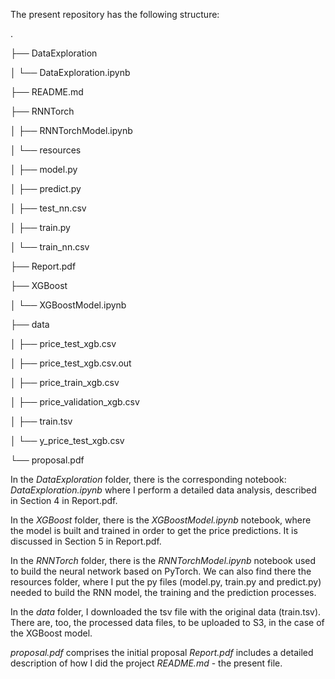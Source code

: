 The present repository has the following structure:

.

├──	DataExploration

│			└──	DataExploration.ipynb

├──	README.md

├──	RNNTorch

│			├──	RNNTorchModel.ipynb

│			└──	resources

│							├──	model.py

│							├──	predict.py

│							├──	test_nn.csv

│							├──	train.py

│							└──	train_nn.csv

├──	Report.pdf

├──	XGBoost

│			└──	XGBoostModel.ipynb

├──	data

│			├──	price_test_xgb.csv

│			├──	price_test_xgb.csv.out

│			├──	price_train_xgb.csv

│			├──	price_validation_xgb.csv

│			├──	train.tsv

│			└──	y_price_test_xgb.csv

└──	proposal.pdf


In the *DataExploration* folder, there is the corresponding notebook: *DataExploration.ipynb* where I perform a detailed data analysis, described in Section 4 in Report.pdf.

In the *XGBoost* folder, there is the *XGBoostModel.ipynb* notebook, where the model is built and trained in order to get the price predictions. It is discussed in Section 5 in Report.pdf.

In the *RNNTorch* folder, there is the *RNNTorchModel.ipynb* notebook used to build the neural network based on PyTorch. We can also find there the resources folder, where I put the py files (model.py, train.py and predict.py) needed to build the RNN model, the training and the prediction processes.

In the *data* folder, I downloaded the tsv file with the original data (train.tsv). There are, too, the processed data files, to be uploaded to S3, in the case of the XGBoost model.

*proposal.pdf* comprises the initial proposal
*Report.pdf* includes a detailed description of how I did the project
*README.md* - the present file.
